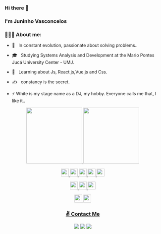 ### Hi there 👋

### I'm Juninho Vasconcelos

### 👨🏽‍💻 About me:

- 🤔 &nbsp; In constant evolution, passionate about solving problems..

- 🎓 &nbsp; Studying Systems Analysis and Development at the Mario Pontes Jucá University Center - UMJ.

- 🌱 &nbsp; Learning about Js, React.js,Vue.js and Css.

- ✍️ &nbsp; constancy is the secret.

- ⚡ White is my stage name as a DJ, my hobby. Everyone calls me that, I like it..

<div align="center">
  <a href="https://github.com/whiteofc">
  <img height="180em" src="https://github-readme-stats.vercel.app/api?username=whiteofc&show_icons=true&theme=white&include_all_commits=true&count_private=true"/>
  <img height="180em" src="https://github-readme-stats.vercel.app/api/top-langs/?username=whiteofc&layout=compact&langs_count=7&theme=white"/>
</div>
  
<p align = "center">
 <img src="https://img.shields.io/badge/javascript-F7DF1E.svg?&style=for-the-badge&logo=javascript&logoColor=white" height="25"/>
<!--  <img src ="https://img.shields.io/badge/typescript-007ACC?&logo=TypeScript&style=for-the-badge&logoColor=white" height ="25"/> -->
 <img src="https://img.shields.io/badge/html-FC490B?&style=for-the-badge&logo=html5&logoColor=white" height="25"/>
 <img src="https://img.shields.io/badge/css-264DE4?style=for-the-badge&logo=css3&logoColor=white" height="25"/>
 <img src="https://img.shields.io/badge/Python-FFD43B?style=for-the-badge&logo=python&logoColor=darkgreen" height="25"/>
 <img src ="https://img.shields.io/badge/C-00599C?style=for-the-badge&logo=c&logoColor=white" height ="25"/>
</p>

<p align = "center">
 <img src="https://img.shields.io/badge/Node.js-339933?style=for-the-badge&logo=nodedotjs&logoColor=white" height="25"/> 
 <img src="https://img.shields.io/badge/react-61DBFB.svg?&style=for-the-badge&logo=react&logoColor=white" height="25"/>
 <img src ="https://img.shields.io/badge/MySQL-00000F?style=for-the-badge&logo=mysql&logoColor=white" height ="25"/>
<!--  <img src="https://img.shields.io/badge/Docker-2CA5E0?style=for-the-badge&logo=docker&logoColor=white" height="25"/>
 <img src="https://img.shields.io/badge/Insomnia-5849be?style=for-the-badge&logo=Insomnia&logoColor=white" height="25"/> -->
</p>

<p align="center">
  <img src="https://img.shields.io/badge/git-F05033?style=for-the-badge&logo=git&logoColor=white" height="25"/>
  <img src="https://img.shields.io/badge/github-171516?style=for-the-badge&logo=github&logoColor=white" height="25"/>
</p>
  
<div> 

<h3 align = "center">     ✌️ Contact Me     </h3>
 
 <div align = "center">
<a href="https://instagram.com/ejuniorvasconcelos" target="_blank"><img src="https://img.shields.io/badge/-Instagram-%23E4405F?style=for-the-badge&logo=instagram&logoColor=white" target="_blank"></a>
<a href = "mailto:whitemusicofc@gmail.com"><img src="https://img.shields.io/badge/-Gmail-%23333?style=for-the-badge&logo=gmail&logoColor=white" target="_blank"></a>
<a href="https://www.linkedin.com/in/eraldo-mendes-852311222/" target="_blank"><img src="https://img.shields.io/badge/-LinkedIn-%230077B5?style=for-the-badge&logo=linkedin&logoColor=white" target="_blank"></a> 
   </div>
